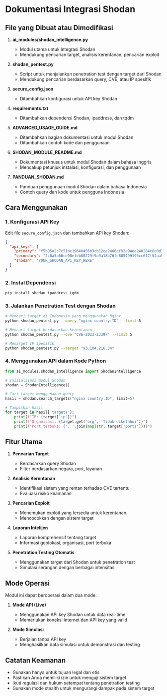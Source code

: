 # Dokumentasi Integrasi Shodan

## File yang Dibuat atau Dimodifikasi

1. **ai_modules/shodan_intelligence.py**
   - Modul utama untuk integrasi Shodan
   - Mendukung pencarian target, analisis kerentanan, pencarian exploit

2. **shodan_pentest.py**
   - Script untuk menjalankan penetration test dengan target dari Shodan
   - Mendukung pencarian berdasarkan query, CVE, atau IP spesifik

3. **secure_config.json**
   - Ditambahkan konfigurasi untuk API key Shodan

4. **requirements.txt**
   - Ditambahkan dependensi Shodan, ipaddress, dan tqdm

5. **ADVANCED_USAGE_GUIDE.md**
   - Ditambahkan bagian dokumentasi untuk modul Shodan
   - Ditambahkan contoh kode dan penggunaan

6. **SHODAN_MODULE_README.md**
   - Dokumentasi khusus untuk modul Shodan dalam bahasa Inggris
   - Mencakup petunjuk instalasi, konfigurasi, dan penggunaan

7. **PANDUAN_SHODAN.md**
   - Panduan penggunaan modul Shodan dalam bahasa Indonesia
   - Contoh query dan kode untuk pengguna Indonesia

## Cara Menggunakan

### 1. Konfigurasi API Key

Edit file `secure_config.json` dan tambahkan API key Shodan:

```json
{
  "api_keys": {
    "primary": "f5b95a2c7c51bc19640456b3cb12ce2466ef92a94ee240284c8e0d34919de539",
    "secondary": "2c0a5a66ce98efeb88229f9a9a18b76fd885499195cc617f52aa58c02f78e61a",
    "shodan": "YOUR_SHODAN_API_KEY_HERE"
  }
}
```

### 2. Instal Dependensi

```bash
pip install shodan ipaddress tqdm
```

### 3. Jalankan Penetration Test dengan Shodan

```bash
# Mencari target di Indonesia yang menggunakan Nginx
python shodan_pentest.py --query "nginx country:ID" --limit 5

# Mencari target berdasarkan kerentanan
python shodan_pentest.py --cve "CVE-2023-23397" --limit 5

# Menarget IP spesifik
python shodan_pentest.py --target "93.184.216.34"
```

### 4. Menggunakan API dalam Kode Python

```python
from ai_modules.shodan_intelligence import ShodanIntelligence

# Inisialisasi modul Shodan
shodan = ShodanIntelligence()

# Cari target menggunakan query
hasil = shodan.search_targets("nginx country:ID", limit=5)

# Tampilkan hasil
for target in hasil['targets']:
    print(f"IP: {target['ip']}")
    print(f"Organisasi: {target.get('org', 'Tidak diketahui')}")
    print(f"Port terbuka: {', '.join(map(str, target['ports']))}")
```

## Fitur Utama

1. **Pencarian Target**
   - Berdasarkan query Shodan
   - Filter berdasarkan negara, port, layanan

2. **Analisis Kerentanan**
   - Identifikasi sistem yang rentan terhadap CVE tertentu
   - Evaluasi risiko keamanan

3. **Pencarian Exploit**
   - Menemukan exploit yang tersedia untuk kerentanan
   - Mencocokkan dengan sistem target

4. **Laporan Intelijen**
   - Laporan komprehensif tentang target
   - Informasi geolokasi, organisasi, port terbuka

5. **Penetration Testing Otomatis**
   - Menggunakan target dari Shodan untuk penetration test
   - Simulasi serangan dengan berbagai intensitas

## Mode Operasi

Modul ini dapat beroperasi dalam dua mode:

1. **Mode API (Live)**
   - Menggunakan API key Shodan untuk data real-time
   - Memerlukan koneksi internet dan API key yang valid

2. **Mode Simulasi**
   - Berjalan tanpa API key
   - Menghasilkan data simulasi untuk demonstrasi dan testing

## Catatan Keamanan

- Gunakan hanya untuk tujuan legal dan etis
- Pastikan Anda memiliki izin untuk menguji sistem target
- Ikuti regulasi dan hukum setempat tentang penetration testing
- Gunakan mode stealth untuk mengurangi dampak pada sistem target